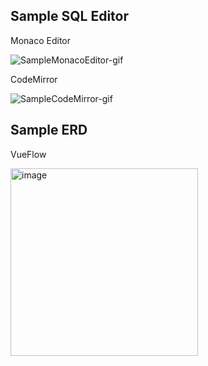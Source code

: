 ## Sample SQL Editor

Monaco Editor

![SampleMonacoEditor-gif](https://github.com/user-attachments/assets/9547afa3-dcc6-4c55-95b0-bdd6293852f2)

CodeMirror

![SampleCodeMirror-gif](https://github.com/user-attachments/assets/2b4058b7-4624-4282-af64-9dbd9c975719)


## Sample ERD 

VueFlow

<img width="auto" height="300" alt="image" src="https://github.com/user-attachments/assets/5fbf9600-4f58-46e5-bd8f-582d9403a0c5" />
